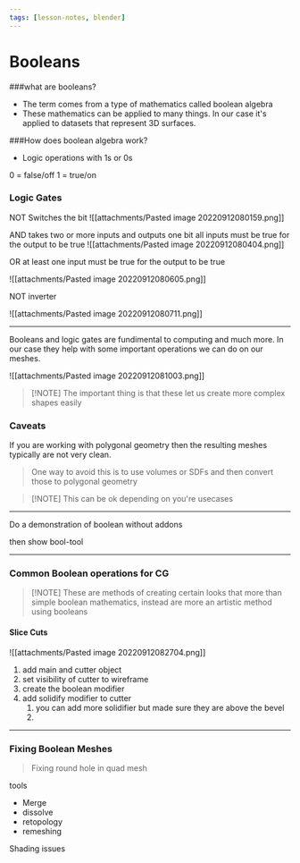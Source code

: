 ```yaml
---
tags: [lesson-notes, blender]
---
```


# Booleans
###what are booleans?
- The term comes from a type of mathematics called boolean algebra
- These mathematics can be applied to many things. In our case it's applied to datasets that represent 3D surfaces.

###How does boolean algebra work?
- Logic operations with 1s or 0s

0 = false/off
1 = true/on

### Logic Gates
NOT 
Switches the bit
![[attachments/Pasted image 20220912080159.png]]

AND
takes two or more inputs and outputs one bit
all inputs must be true for the output to be true
![[attachments/Pasted image 20220912080404.png]]

OR
at least one input must be true for the output to be true

![[attachments/Pasted image 20220912080605.png]]

NOT
inverter

![[attachments/Pasted image 20220912080711.png]]

---

Booleans and logic gates are fundimental to computing and much more. In our case they help with some important operations we can do on our meshes.

![[attachments/Pasted image 20220912081003.png]]

>[!NOTE] The important thing is that these let us create more complex shapes easily

### Caveats
If you are working with polygonal geometry then the resulting meshes typically are not very clean.

>One way to avoid this is to use volumes or SDFs and then convert those to polygonal geometry

>[!NOTE] This can be ok depending on you're usecases


---
Do a demonstration of boolean without addons

then show bool-tool

---
### Common Boolean operations for CG
>[!NOTE] These are methods of creating certain looks that more than simple boolean mathematics, instead are more an artistic method using booleans





#### Slice Cuts
![[attachments/Pasted image 20220912082704.png]]

1. add main and cutter object
2. set visibility of cutter to wireframe
3. create the boolean modifier
4. add solidify modifier to cutter
	1. you can add more solidifier but made sure they are above the bevel
	2. 




---

### Fixing Boolean Meshes
>Fixing round hole in quad mesh

tools
- Merge
- dissolve
- retopology
- remeshing

Shading issues


